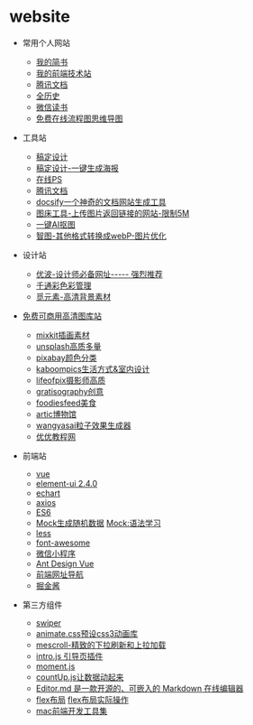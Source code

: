 # website

- 常用个人网站
   - [我的简书](https://www.jianshu.com/u/8fc85165da02)
   - [我的前端技术站](https://lavendergirl.github.io/docsify/#/)
   - [腾讯文档](https://docs.qq.com/desktop/)
   - [全历史](https://www.allhistory.com/)
   - [微信读书](https://weread.qq.com/web/category/all)
   - [免费在线流程图思维导图](https://www.processon.com/)

- 工具站
  - [稿定设计](https://www.gaoding.com/) 
  - [稿定设计-一键生成海报](https://www.gaoding.com/design?id=13468739&mode=user)
  - [在线PS](https://ps.gaoding.com/#/)
  - [腾讯文档](https://docs.qq.com/desktop/)
  - [docsify一个神奇的文档网站生成工具](https://docsify.js.org/#/zh-cn/)
  - [图床工具-上传图片返回链接的网站-限制5M](https://sm.ms/)
  - [一键AI抠图](https://www.remove.bg/)
  - [智图-其他格式转换成webP-图片优化](http://zhitu.isux.us/)
  
- 设计站 
  - [优波-设计师必备网址----- 强烈推荐](https://www.ubuuk.com/)
  - [千通彩色彩管理](https://www.qtccolor.com/Product/GP1601N.aspx#tab=1)
  - [觅元素-高清背景素材](http://www.51yuansu.com/)

- [免费可商用高清图库站](https://www.uisdc.com/15-commercially-available-gallery)
  - [mixkit插画素材](https://mixkit.co/art/)
  - [unsplash高质多量](https://unsplash.com/)
  - [pixabay颜色分类](https://pixabay.com/photos/)
  - [kaboompics生活方式&室内设计](https://kaboompics.com/gallery)
  - [lifeofpix摄影师高质](https://www.lifeofpix.com/)
  - [gratisography创意](https://gratisography.com/)
  - [foodiesfeed美食](https://www.foodiesfeed.com/)
  - [artic博物馆](https://www.artic.edu/collection)
  - [wangyasai粒子效果生成器](https://wangyasai.github.io/designtools.html)
  - [优优教程网](https://uiiiuiii.com/inspiration#inspiration-menu)
  
- 前端站
  - [vue](https://cn.vuejs.org/) 
  - [element-ui 2.4.0](https://element.eleme.cn/#/zh-CN)
  - [echart](https://echarts.baidu.com/api.html#echarts) 
  - [axios](http://www.axios-js.com/)
  - [ES6](http://es6.ruanyifeng.com/)
  - [Mock生成随机数据](http://mockjs.com/) [Mock:语法学习](https://segmentfault.com/a/1190000010211622)
  - [less](http://lesscss.cn/)
  - [font-awesome](http://www.fontawesome.com.cn/)
  - [微信小程序](https://developers.weixin.qq.com/miniprogram/dev/framework/)
  - [Ant Design Vue](https://vue.ant.design/docs/vue/introduce-cn/)
  - [前端网址导航](http://www.alloyteam.com/nav/)
  - [掘金酱](http://e.xitu.io/)

- 第三方组件
  - [swiper](https://www.swiper.com.cn/)
  - [animate.css预设css3动画库](https://github.com/daneden/animate.css)
  - [mescroll-精致的下拉刷新和上拉加载](http://www.mescroll.com/)
  - [intro.js 引导页插件](https://introjs.com/)
  - [moment.js](http://momentjs.cn/docs/)
  - [countUp.js让数据动起来](http://inorganik.github.io/countUp.js/)
  - [Editor.md 是一款开源的、可嵌入的 Markdown 在线编辑器](https://github.com/pandao/editor.md)
  - [flex布局](https://www.runoob.com/w3cnote/flex-grammar.html) [flex布局实际操作](http://flexbox.help/)
  - [mac前端开发工具集](https://segmentfault.com/a/1190000015049824?utm_source=channel-hottest)


